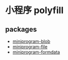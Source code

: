 # 小程序 polyfill

## packages
- [miniprogram-blob](https://github.com/zyrong/miniprogram-polyfill/tree/master/packages/blob)
- [miniprogram-file](https://github.com/zyrong/miniprogram-polyfill/tree/master/packages/file)
- [miniprogram-formdata](https://github.com/zyrong/miniprogram-polyfill/tree/master/packages/form-data)